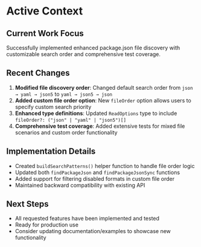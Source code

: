 # Active Context

## Current Work Focus
Successfully implemented enhanced package.json file discovery with customizable search order and comprehensive test coverage.

## Recent Changes
1. **Modified file discovery order**: Changed default search order from `json → yaml → json5` to `yaml → json5 → json`
2. **Added custom file order option**: New `fileOrder` option allows users to specify custom search priority
3. **Enhanced type definitions**: Updated `ReadOptions` type to include `fileOrder?: ("json" | "yaml" | "json5")[]`
4. **Comprehensive test coverage**: Added extensive tests for mixed file scenarios and custom order functionality

## Implementation Details
- Created `buildSearchPatterns()` helper function to handle file order logic
- Updated both `findPackageJson` and `findPackageJsonSync` functions
- Added support for filtering disabled formats in custom file order
- Maintained backward compatibility with existing API

## Next Steps
- All requested features have been implemented and tested
- Ready for production use
- Consider updating documentation/examples to showcase new functionality